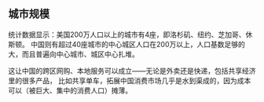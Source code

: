 ## 城市规模

统计数据显示：美国200万人口以上的城市有4座，即洛杉矶、纽约、芝加哥、休斯顿。
中国则有超过40座城市的中心城区人口在200万以上，人口基数足够的大，而且普遍向中心城市、城区中心扎堆。

这让中国的跨区网购、本地服务可以成立——无论是外卖还是快递，包括共享经济里的很多产品，
比如共享单车，拓展中国消费市场几乎是水到渠成的，因为成本可以（被巨大、集中的消费人口）摊薄。

